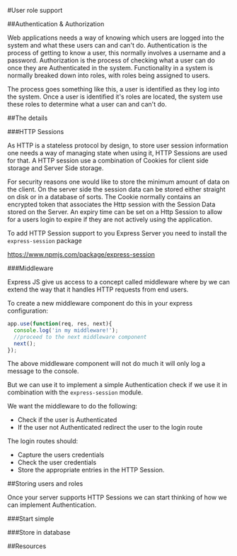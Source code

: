 #User role support

##Authentication & Authorization

Web applications needs a way of knowing which users are logged into the system and what these users can and can't do. Authentication is the process of getting to know a user, this normally involves a username and a password. Authorization is the process of checking what a user can do once they are Authenticated in the system. Functionality in a system is normally breaked down into roles, with roles being assigned to users. 

The process goes something like this, a user is identified as they log into the system. Once a user is identified it's roles are located, the system use these roles to determine what a user can and can't do. 

##The details

###HTTP Sessions

As HTTP is a stateless protocol by design, to store user session information one needs a way of managing state when using it, HTTP Sessions are used for that. A HTTP session use a combination of Cookies for client side storage and Server Side storage. 

For security reasons one would like to store the minimum amount of data on the client. On the server side the session data can be stored either straight on disk or in a database of sorts. The Cookie normally contains an encrypted token that associates the Http session with the Session Data stored on the Server. An expiry time can be set on a Http Session to allow for a users login to expire if they are not actively using the application.

To add HTTP Session support to you Express Server you need to install the ```express-session``` package

https://www.npmjs.com/package/express-session

###Middleware

Express JS give us access to a concept called middleware where by we can extend the way that it handles HTTP requests from end users.

To create a new middleware component do this in your express configuration:

```javascript
app.use(function(req, res, next){
  console.log('in my middleware!');
  //proceed to the next middleware component
  next();
});
```

The above middleware component will not do much it will only log a message to the console.

But we can use it to implement a simple Authentication check if we use it in combination with the ```express-session``` module. 

We want the middleware to do the following:
* Check if the user is Authenticated
* If the user not Authenticated redirect the user to the login route

The login routes should:
* Capture the users credentials
* Check the user credentials
* Store the appropriate entries in the HTTP Session.


##Storing users and roles

Once your server supports HTTP Sessions we can start thinking of how we can implement Authentication.

###Start simple



###Store in database

##Resources
